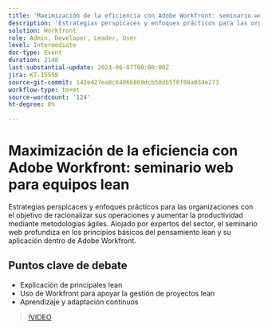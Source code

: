 ```yaml
---
title: 'Maximización de la eficiencia con Adobe Workfront: seminario web para equipos lean'
description: 'Estrategias perspicaces y enfoques prácticos para las organizaciones con el objetivo de racionalizar sus operaciones y aumentar la productividad mediante metodologías ágiles. Alojado por expertos del sector, el seminario web profundiza en los principios básicos del pensamiento lean y su aplicación dentro de Adobe Workfront.Puntos de debate clave: Explicación del principio lean ​Uso de Workfront para apoyar la gestión de proyectos leanAprendizaje y adaptación continuos'
solution: Workfront
role: Admin, Developer, Leader, User
level: Intermediate
doc-type: Event
duration: 2148
last-substantial-update: 2024-06-07T00:00:00Z
jira: KT-15558
source-git-commit: 142e427ea8c6406b869dcb50db5f0f08a034e273
workflow-type: tm+mt
source-wordcount: '124'
ht-degree: 0%

---
```



# Maximización de la eficiencia con Adobe Workfront: seminario web para equipos lean

Estrategias perspicaces y enfoques prácticos para las organizaciones con el objetivo de racionalizar sus operaciones y aumentar la productividad mediante metodologías ágiles. Alojado por expertos del sector, el seminario web profundiza en los principios básicos del pensamiento lean y su aplicación dentro de Adobe Workfront.

## Puntos clave de debate

* Explicación de principales lean
* Uso de Workfront para apoyar la gestión de proyectos lean
* Aprendizaje y adaptación continuos

>[!VIDEO](https://video.tv.adobe.com/v/3429287/?learn=on)
